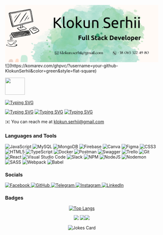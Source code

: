 <img src="https://github.com/KlokunSerhii/KlokunSerhii/blob/main/KlokunSerhii.png">
![](https://komarev.com/ghpvc/?username=your-github-KlokunSerhii&color=green&style=flat-square)

<img src="https://camo.githubusercontent.com/63371d36886ee658f5a97401f393e1ab1684b2fd3de674b8f5efc7d410b2a3d0/68747470733a2f2f6d656469612e67697068792e636f6d2f6d656469612f57556c706c634d704f43456d5447427442572f67697068792e676966" width="65" height="56" alt="" /><br>

  <a href="https://git.io/typing-svg"><img src="https://readme-typing-svg.demolab.com?font=Fira+Code&weight=700&size=24&pause=1000&color=13F7B8&width=500&lines=I'm+an+Junior+Full+Stack+Developer" alt="Typing SVG" /></a>
  





<a href="https://git.io/typing-svg"><img src="https://readme-typing-svg.demolab.com?font=Roboto&weight=500&size=16&pause=1000&color=000000&width=800&height=60&lines=In+2022+I+started+studying+web+development+in+GoIT+courses%2C+I+graduated+in+2023!" alt="Typing SVG" /></a>
<a href="https://git.io/typing-svg"><img src="https://readme-typing-svg.demolab.com?font=Roboto&weight=500&size=16&pause=1000&color=000000&width=800&height=60&lines=%F0%9F%8C%8D+I'm+based+in+Ukraine" alt="Typing SVG" /></a>
<a href="https://git.io/typing-svg"><img src="https://readme-typing-svg.demolab.com?font=Roboto&weight=500&size=16&pause=1000&color=000000&width=800&height=60&lines=%F0%9F%A4%9D+I'm+open+to+cooperation+on+interesting+projects" alt="Typing SVG" /></a>

 <div>
   ✉️ You can reach me at  <a href="mailto:klokun.serhii@gmail.com">klokun.serhii@gmail.com</a>
 </div>
 



###  Languages and Tools 
![JavaScript](https://img.shields.io/badge/javascript-%23323330.svg?style=for-the-badge&logo=javascript&logoColor=%23F7DF1E)
![MySQL](https://img.shields.io/badge/mysql-%2300f.svg?style=for-the-badge&logo=mysql&logoColor=white)
![MongoDB](https://img.shields.io/badge/MongoDB-%234ea94b.svg?style=for-the-badge&logo=mongodb&logoColor=white)
![Firebase](https://img.shields.io/badge/Firebase-039BE5?style=for-the-badge&logo=Firebase&logoColor=white)
![Canva](https://img.shields.io/badge/Canva-%2300C4CC.svg?style=for-the-badge&logo=Canva&logoColor=white)
![Figma](https://img.shields.io/badge/figma-%23F24E1E.svg?style=for-the-badge&logo=figma&logoColor=white)
![CSS3](https://img.shields.io/badge/css3-%231572B6.svg?style=for-the-badge&logo=css3&logoColor=white)
![HTML5](https://img.shields.io/badge/html5-%23E34F26.svg?style=for-the-badge&logo=html5&logoColor=white)
![TypeScript](https://img.shields.io/badge/typescript-%23007ACC.svg?style=for-the-badge&logo=typescript&logoColor=white)
![Docker](https://img.shields.io/badge/docker-%230db7ed.svg?style=for-the-badge&logo=docker&logoColor=white)
![Postman](https://img.shields.io/badge/Postman-FF6C37?style=for-the-badge&logo=postman&logoColor=white)
![Swagger](https://img.shields.io/badge/-Swagger-%23Clojure?style=for-the-badge&logo=swagger&logoColor=white)
![Trello](https://img.shields.io/badge/Trello-%23026AA7.svg?style=for-the-badge&logo=Trello&logoColor=white)
![Git](https://img.shields.io/badge/git-%23F05033.svg?style=for-the-badge&logo=git&logoColor=white)
![React](https://img.shields.io/badge/react-%2320232a.svg?style=for-the-badge&logo=react&logoColor=%2361DAFB)
![Visual Studio Code](https://img.shields.io/badge/Visual%20Studio%20Code-0078d7.svg?style=for-the-badge&logo=visual-studio-code&logoColor=white)
![Slack](https://img.shields.io/badge/Slack-4A154B?style=for-the-badge&logo=slack&logoColor=white)
![NPM](https://img.shields.io/badge/NPM-%23CB3837.svg?style=for-the-badge&logo=npm&logoColor=white)
![NodeJS](https://img.shields.io/badge/node.js-6DA55F?style=for-the-badge&logo=node.js&logoColor=white)
![Nodemon](https://img.shields.io/badge/NODEMON-%23323330.svg?style=for-the-badge&logo=nodemon&logoColor=%BBDEAD)
![SASS](https://img.shields.io/badge/SASS-hotpink.svg?style=for-the-badge&logo=SASS&logoColor=white)
![Webpack](https://img.shields.io/badge/webpack-%238DD6F9.svg?style=for-the-badge&logo=webpack&logoColor=black)
![Babel](https://img.shields.io/badge/Babel-F9DC3e?style=for-the-badge&logo=babel&logoColor=black)

 

  
### Socials 
 <a href="https://www.facebook.com/profile.php?id=100001850860043" target="_blank" rel="noreferrer">    ![Facebook](https://img.shields.io/badge/Facebook-%231877F2.svg?style=for-the-badge&logo=Facebook&logoColor=white)
</a> <a href="https://www.github.com/KSS1989" target="_blank" rel="noreferrer">![GitHub](https://img.shields.io/badge/github-%23121011.svg?style=for-the-badge&logo=github&logoColor=white)
</a> <a href="https://t.me/klokun_sergey" target="_blank" rel="noreferrer">   ![Telegram](https://img.shields.io/badge/Telegram-2CA5E0?style=for-the-badge&logo=telegram&logoColor=white)
</a> <a href="http://www.instagram.com/serhii.klokun" target="_blank" rel="noreferrer">    ![Instagram](https://img.shields.io/badge/Instagram-%23E4405F.svg?style=for-the-badge&logo=Instagram&logoColor=white)
</a><a href="https://www.linkedin.com/in/serhii-klokun-59356915a" target="_blank" rel="noreferrer">  ![LinkedIn](https://img.shields.io/badge/linkedin-%230077B5.svg?style=for-the-badge&logo=linkedin&logoColor=white)
</a>
  ### Badges
<div align="center"> 

  
  [![Top Langs](https://github-readme-stats.vercel.app/api/top-langs/?username=KlokunSerhii)](https://github.com/KlokunSerhii/github-readme-stats) 
  


<div align="center"> 
  
  ![](https://github-profile-summary-cards.vercel.app/api/cards/profile-details?username=KlokunSerhii&theme=nord_dark)
  ![](https://github-profile-summary-cards.vercel.app/api/cards/stats?username=KlokunSerhii&theme=nord_dark)![](https://github-profile-summary-cards.vercel.app/api/cards/productive-time?username=KlokunSerhii&theme=nord_dark)
  

![Jokes Card](https://readme-jokes.vercel.app/api)





